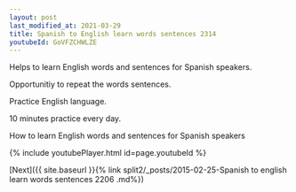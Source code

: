 ```yaml
---
layout: post
last_modified_at: 2021-03-29
title: Spanish to English learn words sentences 2314 
youtubeId: GoVFZCHWLZE
---
```

 
 
Helps to learn English words and sentences for Spanish speakers.

Opportunitiy to repeat the words sentences. 

Practice English language. 
 
10 minutes practice every day. 
 
How to learn English words and sentences for Spanish speakers 
 
{% include youtubePlayer.html id=page.youtubeId %}
 
 
[Next]({{ site.baseurl }}{% link  split2/_posts/2015-02-25-Spanish to english learn words sentences 2206 .md%})
 
